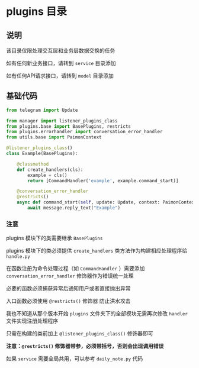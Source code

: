 # plugins 目录

## 说明

该目录仅限处理交互层和业务层数据交换的任务

如有任何新业务接口，请转到 `service` 目录添加

如有任何API请求接口，请转到 `model` 目录添加

## 基础代码

``` python
from telegram import Update

from manager import listener_plugins_class
from plugins.base import BasePlugins, restricts
from plugins.errorhandler import conversation_error_handler
from utils.base import PaimonContext

@listener_plugins_class()
class Example(BasePlugins):

    @classmethod
    def create_handlers(cls):
        example = cls()
        return [CommandHandler('example', example.command_start)]

    @conversation_error_handler
    @restricts()
    async def command_start(self, update: Update, context: PaimonContext) -> None:
        await message.reply_text("Example")

```

### 注意

plugins 模块下的类需要继承 `BasePlugins`

plugins 模块下的类必须提供 `create_handlers` 类方法作为构建相应处理程序给 `handle.py`

在函数注册为命令处理过程（如 `CommandHandler` ）需要添加 `conversation_error_handler` 修饰器作为错误统一处理

必要的函数必须捕获异常后通知用户或者直接抛出异常

入口函数必须使用 `@restricts()` 修饰器  防止洪水攻击 

我也不知道从那个版本开始 `plugins` 文件夹下的全部模块无需再次修改 `handler` 文件实现注册处理程序

只需在构建的类前加上 `@listener_plugins_class()` 修饰器即可

**注意：`@restricts()` 修饰器带参，必须带括号，否则会出现调用错误**

如果 `service` 需要全局共用，可以参考 `daily_note.py` 代码